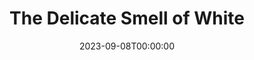 ---
title: The Delicate Smell of White
date: 2023-09-08T00:00:00
opening_date: 1974-06-20
closing_date: 1974-06-29
layout: productions
program:
Theatre: Theatre Jacksonville
Venue: Little Theatre
cast:
- Laurie: Loy Domingos
- Kitty: Nancy Woods
- Marty: Douglas Davidson
- Beejay: Patricia Sharp
- Mary: Cindi Knight
- Lt. Reiker: Ernest Goldsmith
- Officer Murphy: Lawrence Weiler
crew:
- Director: Hal Henderson
- Stage Manager: Sheila Hughes
- Lighting Technician: Dwight Stillson
- Sound Technician: David Stillson
- Stage Crew:
  - Brian Cooke
  - Larry Usoff
- Set Construction:
  - Brian Cooke
  - Dwight Stillson
  - David Stillson
  - Larry Ustoff
  - Eric Winters
  - Mary Ellen Wofford
- Properties:
  - Mary Ellen Wofford
  - LeNore Hart
  - Allison Herbert
  - Caroline Herbert
  - Mardi Kelly
- Costumes: Gert Berman
- Publicity: Diane Somerville
- Box Office:
  - Gert Berman
  - Ann Dubow
  - Pat Somers
---